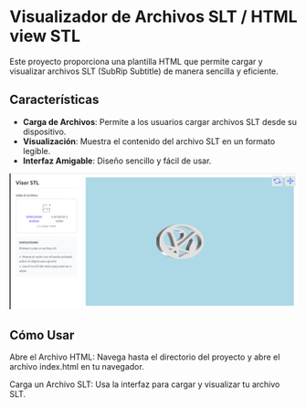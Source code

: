 
# Visualizador de Archivos SLT / HTML view STL

Este proyecto proporciona una plantilla HTML que permite cargar y visualizar archivos SLT (SubRip Subtitle) de manera sencilla y eficiente.

## Características
- **Carga de Archivos**: Permite a los usuarios cargar archivos SLT desde su dispositivo.
- **Visualización**: Muestra el contenido del archivo SLT en un formato legible.
- **Interfaz Amigable**: Diseño sencillo y fácil de usar.

<div align="center">
  <img src="screenshot.png" alt="Screenshot del Visualizador de Archivos SLT" width="600"/>
</div>


## Cómo Usar

Abre el Archivo HTML:
Navega hasta el directorio del proyecto y abre el archivo index.html en tu navegador.

Carga un Archivo SLT:
Usa la interfaz para cargar y visualizar tu archivo SLT.
